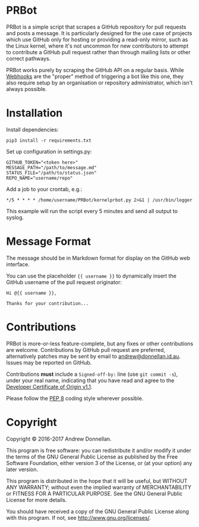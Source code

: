 # PRBot

PRBot is a simple script that scrapes a GitHub repository for pull requests and
posts a message. It is particularly designed for the use case of projects which
use GitHub only for hosting or providing a read-only mirror, such as the Linux
kernel, where it's not uncommon for new contributors to attempt to contribute a
GitHub pull request rather than through mailing lists or other correct pathways.

PRBot works purely by scraping the GitHub API on a regular basis. While
[Webhooks](https://developer.github.com/webhooks/) are the "proper" method of
triggering a bot like this one, they also require setup by an organisation or
repository administrator, which isn't always possible.

# Installation

Install dependencies:

    pip3 install -r requirements.txt

Set up configuration in settings.py:

	GITHUB_TOKEN="<token here>"
	MESSAGE_PATH="/path/to/message.md"
	STATUS_FILE="/path/to/status.json"
	REPO_NAME="username/repo"

Add a job to your crontab, e.g.:

	*/5 * * * * /home/username/PRBot/kernelprbot.py 2>&1 | /usr/bin/logger

This example will run the script every 5 minutes and send all output
to syslog.

# Message Format

The message should be in Markdown format for display on the GitHub web
interface.

You can use the placeholder `{{ username }}` to dynamically insert the
GitHub username of the pull request originator:

	Hi @{{ username }},
	
	Thanks for your contribution...

# Contributions

PRBot is more-or-less feature-complete, but any fixes or other contributions are
welcome. Contributions by GitHub pull request are preferred, alternatively
patches may be sent by email to <andrew@donnellan.id.au>. Issues may be reported
on GitHub.

Contributions **must** include a `Signed-off-by:` line (use `git commit -s`),
under your real name, indicating that you have read and agree to the
[Developer Certificate of Origin v1.1](https://developercertificate.org/).

Please follow the [PEP 8](https://www.python.org/dev/peps/pep-0008/) coding
style wherever possible.

# Copyright

Copyright &copy; 2016-2017 Andrew Donnellan.

This program is free software: you can redistribute it and/or modify
it under the terms of the GNU General Public License as published by
the Free Software Foundation, either version 3 of the License, or (at
your option) any later version.

This program is distributed in the hope that it will be useful, but
WITHOUT ANY WARRANTY; without even the implied warranty of
MERCHANTABILITY or FITNESS FOR A PARTICULAR PURPOSE.  See the GNU
General Public License for more details.

You should have received a copy of the GNU General Public License
along with this program.  If not, see <http://www.gnu.org/licenses/>.
